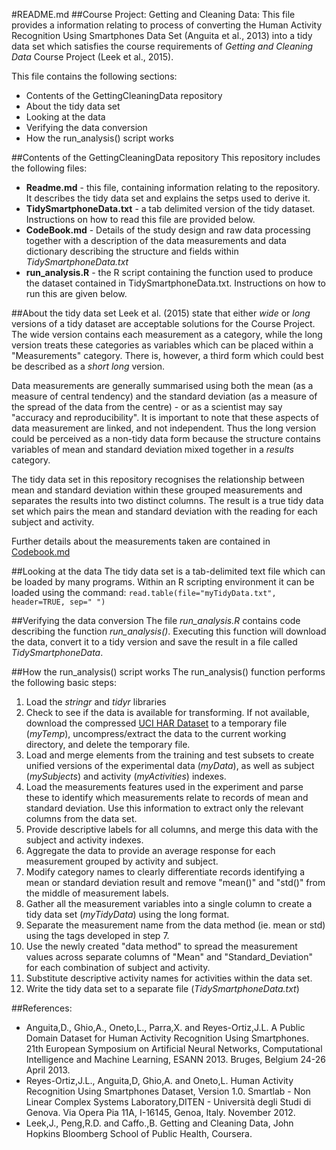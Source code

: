 #README.md
##Course Project: Getting and Cleaning Data: 
This file provides a information relating to process of converting the Human Activity Recognition Using Smartphones Data Set (Anguita et al., 2013) into a tidy data set which satisfies the course requirements of *Getting and Cleaning Data* Course Project (Leek et al., 2015).

This file contains the following sections:
* Contents of the GettingCleaningData repository
* About the tidy data set
* Looking at the data
* Verifying the data conversion
* How the run_analysis() script works

##Contents of the GettingCleaningData repository
This repository includes the following files:
* **Readme.md** - this file, containing information relating to the repository. It describes the tidy data set and explains the setps used to derive it.
* **TidySmartphoneData.txt** - a tab delimited version of the tidy dataset. Instructions on how to read this file are provided below.
* **CodeBook.md** - Details of the study design and raw data processing together with a description of the data measurements and data dictionary describing the structure and fields within *TidySmartphoneData.txt* 
* **run_analysis.R** - the R script containing the function used to produce the dataset contained in TidySmartphoneData.txt.  Instructions on how to run this are given below.

##About the tidy data set
Leek et al. (2015) state that either *wide* or *long* versions of a tidy dataset are acceptable solutions for the Course Project.  The wide version contains each measurement as a category, while the long version treats these categories as variables which can be placed within a "Measurements" category.  There is, however, a third form which could best be described as a *short long* version.

Data measurements are generally summarised using both the mean (as a measure of central tendency) and the standard deviation (as a measure of the spread of the data from the centre) - or as a scientist may say "accuracy and reproducibility". It is important to note that these aspects of data measurement are linked, and not independent.  Thus the long version could be perceived as a non-tidy data form because the structure contains variables of mean and standard deviation mixed together in a *results* category.

The tidy data set in this repository recognises the relationship between mean and standard deviation within these grouped measurements and separates the results into two distinct columns.  The result is a true tidy data set which pairs the mean and standard deviation with the reading for each subject and activity.

Further details about the measurements taken are contained in [Codebook.md](Codebook.md)

##Looking at the data
The tidy data set is a tab-delimited text file which can be loaded by many programs.  Within an R scripting environment it can be loaded using the command:
`read.table(file="myTidyData.txt", header=TRUE, sep=" ")`

##Verifying the data conversion
The file *run_analysis.R* contains code describing the function *run_analysis()*.  Executing this function will download the data, convert it to a tidy version and save the result in a file called *TidySmartphoneData*.

##How the run_analysis() script works
The run_analysis() function performs the following basic steps:
1. Load the *stringr* and *tidyr* libraries
2. Check to see if the data is available for transforming.  If not available, download the compressed [UCI HAR Dataset](https://d396qusza40orc.cloudfront.net/getdata%2Fprojectfiles%2FUCI%20HAR%20Dataset.zip) to a temporary file (*myTemp*), uncompress/extract the data to the current working directory, and delete the temporary file.
3. Load and merge elements from the training and test subsets to create unified versions of the experimental data (*myData*), as well as subject (*mySubjects*) and activity (*myActivities*) indexes.
4. Load the measurements features used in the experiment and parse these to identify which measurements relate to records of mean and standard deviation. Use this information to extract only the relevant columns from the data set.
5. Provide  descriptive labels for all columns, and merge this data with the subject and activity indexes.
6. Aggregate the data to provide an average response for each measurement grouped by activity and subject.
7. Modify category names to clearly differentiate records identifying a mean or standard deviation result and remove "mean()" and "std()" from the middle of measurement labels. 
8. Gather all the measurement variables into a single column to create a tidy data set (*myTidyData*) using the long format.
9. Separate the measurement name from the data method (ie. mean or std) using the tags developed in step 7.
10. Use the newly created "data method" to spread the measurement values across separate columns of "Mean" and "Standard_Deviation" for each combination of subject and activity.
11. Substitute descriptive activity names for activities within the data set.
12. Write the tidy data set to a separate file (*TidySmartphoneData.txt*)


##References:
* Anguita,D., Ghio,A., Oneto,L., Parra,X. and Reyes-Ortiz,J.L. A Public Domain Dataset for Human Activity Recognition Using Smartphones. 21th European Symposium on Artificial Neural Networks, Computational Intelligence and Machine Learning, ESANN 2013. Bruges, Belgium 24-26 April 2013.
* Reyes-Ortiz,J.L., Anguita,D, Ghio,A. and Oneto,L. Human Activity Recognition Using Smartphones Dataset, Version 1.0. Smartlab - Non Linear Complex Systems Laboratory,DITEN - Università degli Studi di Genova. Via Opera Pia 11A, I-16145, Genoa, Italy. November 2012.
* Leek,J., Peng,R.D. and Caffo.,B. Getting and Cleaning Data, John Hopkins Bloomberg School of Public Health, Coursera.
